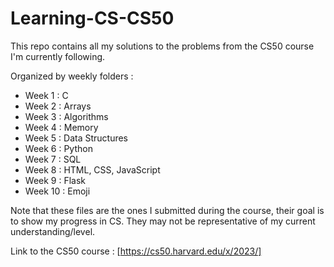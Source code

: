 # Learning-CS-CS50

This repo contains all my solutions to the problems from the CS50 course I'm currently following. 

Organized by weekly folders :
- Week 1 : C
- Week 2 : Arrays
- Week 3 : Algorithms
- Week 4 : Memory
- Week 5 : Data Structures
- Week 6 : Python
- Week 7 : SQL
- Week 8 : HTML, CSS, JavaScript
- Week 9 : Flask
- Week 10 : Emoji

Note that these files are the ones I submitted during the course, their goal is to show my progress in CS. They may not be representative of my current understanding/level. 

Link to the CS50 course : [https://cs50.harvard.edu/x/2023/]
